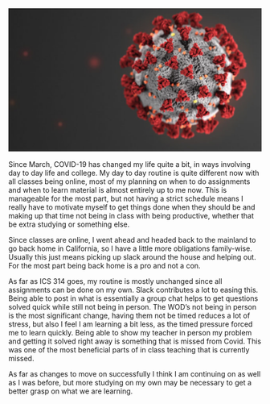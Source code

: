   <img class="ui large left floated image" src="../images/covid.png">

  Since March, COVID-19 has changed my life quite a bit, in ways involving day to day life and college. My day to day routine is quite different now with all classes being online, most of my planning on when to do assignments and when to learn material is almost entirely up to me now. This is manageable for the most part, but not having a strict schedule means I really have to motivate myself to get things done when they should be and making up that time not being in class with being productive, whether that be extra studying or something else. 

  Since classes are online, I went ahead and headed back to the mainland to go back home in California, so I have a little more obligations family-wise. Usually this just means picking up slack around the house and helping out. For the most part being back home is a pro and not a con.

  As far as ICS 314 goes, my routine is mostly unchanged since all assignments can be done on my own. Slack contributes a lot to easing this. Being able to post in what is essentially a group chat helps to get questions solved quick while still not being in person. The WOD’s not being in person is the most significant change, having them not be timed reduces a lot of stress, but also I feel I am learning a bit less, as the timed pressure forced me to learn quickly. Being able to show my teacher in person my problem and getting it solved right away is something that is missed from Covid. This was one of the most beneficial parts of in class teaching that is currently missed.

  As far as changes to move on successfully I think I am continuing on as well as I was before, but more studying on my own may be necessary to get a better grasp on what we are learning.
